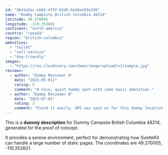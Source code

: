 ```yaml
---
id: "db41e2ec-eb63-4f3f-b5d5-0a58ea59a336"
name: "Dummy Campsite British Columbia 48214"
latitude: 49.270005
longitude: -119.353601
continent: "north-america"
country: "canada"
region: "british-columbia"
amenities:
  - "toilet"
  - "cell-service"
  - "dog-friendly"
images:
  - "https://res.cloudinary.com/demo/image/upload/v1/sample.jpg"
reviews:
  - author: "Dummy Reviewer A"
    date: "2025-05-011"
    rating: 5
    comment: "A nice, quiet dummy spot with some basic amenities."
  - author: "Dummy Reviewer B"
    date: "2025-07-01"
    rating: 3
    comment: "Found it easily. GPS was spot on for this dummy location."
---
```


This is a **dummy description** for Dummy Campsite British Columbia 48214, generated for the proof of concept.

It provides a serene environment, perfect for demonstrating how SvelteKit can handle a large number of static pages. The coordinates are 49.270005, -119.353601.
